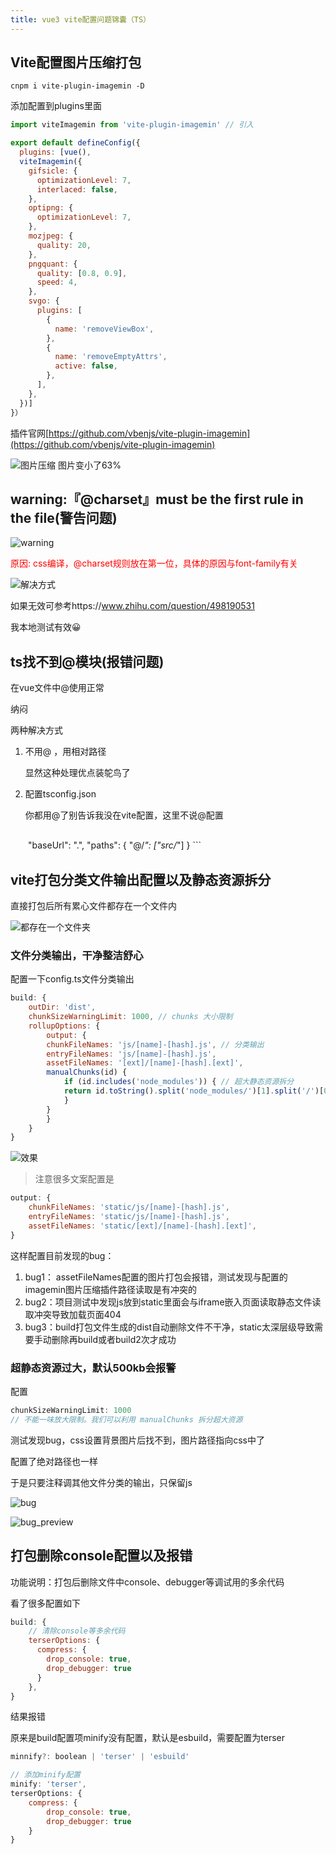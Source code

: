 ```yaml
---
title: vue3 vite配置问题锦囊（TS）
---
```

## Vite配置图片压缩打包
```shell
cnpm i vite-plugin-imagemin -D
```
添加配置到plugins里面
```js
import viteImagemin from 'vite-plugin-imagemin' // 引入

export default defineConfig({
  plugins: [vue(),
  viteImagemin({
    gifsicle: {
      optimizationLevel: 7,
      interlaced: false,
    },
    optipng: {
      optimizationLevel: 7,
    },
    mozjpeg: {
      quality: 20,
    },
    pngquant: {
      quality: [0.8, 0.9],
      speed: 4,
    },
    svgo: {
      plugins: [
        {
          name: 'removeViewBox',
        },
        {
          name: 'removeEmptyAttrs',
          active: false,
        },
      ],
    },
  })]
}）
```
插件官网[https://github.com/vbenjs/vite-plugin-imagemin](https://github.com/vbenjs/vite-plugin-imagemin)

![图片压缩](./images/920838-20220318164516092-122368437.png)
图片变小了63%

## warning:『@charset』must be the first rule in the file(警告问题)

![warning](./images/920838-20220318164853859-959305461.png)

<span style="color: red">原因: css编译，@charset规则放在第一位，具体的原因与font-family有关</span>

![解决方式](./images/920838-20220318165019266-1132921031.png)

如果无效可参考https://www.zhihu.com/question/498190531

我本地测试有效😀

## ts找不到@模块(报错问题)
在vue文件中@使用正常

纳闷

两种解决方式

1. 不用@ ，用相对路径
    
    显然这种处理优点装鸵鸟了

2. 配置tsconfig.json

    你都用@了别告诉我没在vite配置，这里不说@配置
    ```js
　　"baseUrl": ".",
    "paths": {
        "@/*": ["src/*"]
    }
    ```

## vite打包分类文件输出配置以及静态资源拆分
直接打包后所有累心文件都存在一个文件内

![都存在一个文件夹](./images/920838-20220516111744263-629815325.png)

### 文件分类输出，干净整洁舒心
配置一下config.ts文件分类输出
```js
build: {
    outDir: 'dist',
    chunkSizeWarningLimit: 1000, // chunks 大小限制
    rollupOptions: {
        output: {
        chunkFileNames: 'js/[name]-[hash].js', // 分类输出
        entryFileNames: 'js/[name]-[hash].js',
        assetFileNames: '[ext]/[name]-[hash].[ext]', 
        manualChunks(id) {
            if (id.includes('node_modules')) { // 超大静态资源拆分
            return id.toString().split('node_modules/')[1].split('/')[0].toString()
            }
        }
        }
    }
}
```
![效果](./images/920838-20220516112416378-556447353.png)

>注意很多文案配置是
```js
output: {
    chunkFileNames: 'static/js/[name]-[hash].js',
    entryFileNames: 'static/js/[name]-[hash].js',
    assetFileNames: 'static/[ext]/[name]-[hash].[ext]',
}
```
这样配置目前发现的bug：
1. bug1： assetFileNames配置的图片打包会报错，测试发现与配置的imagemin图片压缩插件路径读取是有冲突的
2. bug2：项目测试中发现js放到static里面会与iframe嵌入页面读取静态文件读取冲突导致加载页面404
3. bug3：build打包文件生成的dist自动删除文件不干净，static太深层级导致需要手动删除再build或者build2次才成功

### 超静态资源过大，默认500kb会报警
配置
```js
chunkSizeWarningLimit: 1000
// 不能一味放大限制。我们可以利用 manualChunks 拆分超大资源
```
测试发现bug，css设置背景图片后找不到，图片路径指向css中了

配置了绝对路径也一样

于是只要注释调其他文件分类的输出，只保留js

![bug](./images/920838-20220516152526512-973250284.png)

![bug_preview](./images/920838-20220516152551602-2076224727.png)

## 打包删除console配置以及报错
功能说明：打包后删除文件中console、debugger等调试用的多余代码

看了很多配置如下

```js
build: {
    // 清除console等多余代码
    terserOptions: {
      compress: {
        drop_console: true,
        drop_debugger: true
      }
    },
}
```
结果报错

原来是build配置项minify没有配置，默认是esbuild，需要配置为terser

```js
minnify?: boolean | 'terser' | 'esbuild'

// 添加minify配置
minify: 'terser',
terserOptions: {
    compress: {
        drop_console: true,
        drop_debugger: true
    }
}
```